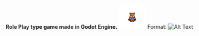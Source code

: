 **Role Play type game made in Godot Engine.**
![GitHub Logo](/RPGame/Menu/logo.png )
Format: ![Alt Text](url)
